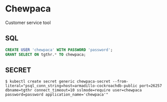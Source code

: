 # Chewpaca

Customer service tool

## SQL

```sql
CREATE USER 'chewpaca' WITH PASSWORD 'password';
GRANT SELECT ON tgthr.* TO chewpaca;
```

## SECRET

```
$ kubectl create secret generic chewpaca-secret --from-literal="psql_conn_string=host=armadillo-cockroachdb-public port=26257 dbname=tgthr connect_timeout=10 sslmode=require user=chewpaca password=password application_name='chewpaca'"
```
